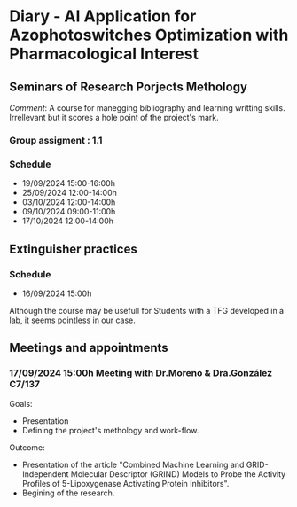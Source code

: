 # Diary - AI Application for Azophotoswitches Optimization with Pharmacological Interest

## Seminars of Research Porjects Methology

*Comment*: A course for manegging bibliography and learning writting skills. Irrellevant but it scores a hole point of the project's mark.

### Group assigment : 1.1

### Schedule

 - 19/09/2024	15:00-16:00h
 - 25/09/2024	12:00-14:00h
 - 03/10/2024	12:00-14:00h
 - 09/10/2024	09:00-11:00h
 - 17/10/2024	12:00-14:00h

## Extinguisher practices

### Schedule

 - 16/09/2024	15:00h

Although the course may be usefull for Students with a TFG developed in a lab, it seems pointless in our case.

## Meetings and appointments

### 17/09/2024	15:00h	Meeting with Dr.Moreno & Dra.González	C7/137

Goals:
 - Presentation
 - Defining the project's methology and work-flow.

Outcome:
 - Presentation of the article "Combined Machine Learning and GRID-Independent Molecular Descriptor (GRIND) Models to Probe the Activity Profiles of 5-Lipoxygenase Activating Protein Inhibitors".
 - Begining of the research.